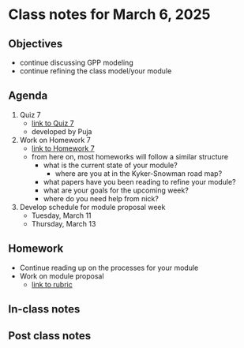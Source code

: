 # Class notes for March 6, 2025

## Objectives
- continue discussing GPP modeling
- continue refining the class model/your module

## Agenda
1. Quiz 7
	- [link to Quiz 7](../quizzes/quiz07.md)
	- developed by Puja
2. Work on Homework 7
	- [link to Homework 7](../homeworks/homework07.md)
	- from here on, most homeworks will follow a similar structure
		- what is the current state of your module?
			- where are you at in the Kyker-Snowman road map?
		- what papers have you been reading to refine your module?
		- what are your goals for the upcoming week?
		- where do you need help from nick?
3. Develop schedule for module proposal week
	- Tuesday, March 11
	- Thursday, March 13

## Homework
- Continue reading up on the processes for your module
- Work on module proposal
	- [link to rubric](../rubrics/module_proposal_rubric.md)

## In-class notes

## Post class notes
